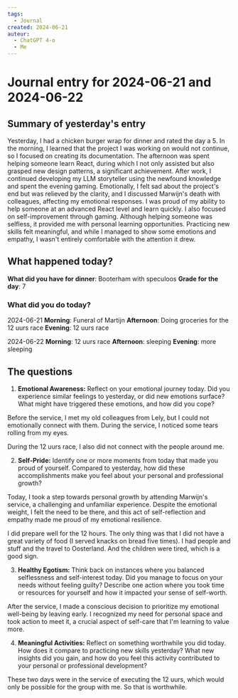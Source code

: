 ```yaml
---
tags:
  - Journal
created: 2024-06-21
auteur:
  - ChatGPT 4-o
  - Me
---
```

# Journal entry for 2024-06-21 and 2024-06-22

## Summary of yesterday's entry

Yesterday, I had a chicken burger wrap for dinner and rated the day a 5. In the morning, I learned that the project I was working on would not continue, so I focused on creating its documentation. The afternoon was spent helping someone learn React, during which I not only assisted but also grasped new design patterns, a significant achievement. After work, I continued developing my LLM storyteller using the newfound knowledge and spent the evening gaming. Emotionally, I felt sad about the project's end but was relieved by the clarity, and I discussed Marwijn's death with colleagues, affecting my emotional responses. I was proud of my ability to help someone at an advanced React level and learn quickly. I also focused on self-improvement through gaming. Although helping someone was selfless, it provided me with personal learning opportunities. Practicing new skills felt meaningful, and while I managed to show some emotions and empathy, I wasn't entirely comfortable with the attention it drew.

## What happened today?

**What did you have for dinner**: Booterham with speculoos
**Grade for the day**: 7
### What did you do today?

2024-06-21
**Morning**: Funeral of Martijn
**Afternoon**: Doing groceries for the 12 uurs race
**Evening**: 12 uurs race

2024-06-22
**Morning**: 12 uurs race
**Afternoon**: sleeping
**Evening**: more sleeping
## The questions

1. **Emotional Awareness:**
   Reflect on your emotional journey today. Did you experience similar feelings to yesterday, or did new emotions surface? What might have triggered these emotions, and how did you cope?

Before the service, I met my old colleagues from Lely, but I could not emotionally connect with them.
During the service, I noticed some tears rolling from my eyes.

During the 12 uurs race, I also did not connect with the people around me.

2. **Self-Pride:**
   Identify one or more moments from today that made you proud of yourself. Compared to yesterday, how did these accomplishments make you feel about your personal and professional growth?

Today, I took a step towards personal growth by attending Marwijn's service, a challenging and unfamiliar experience. Despite the emotional weight, I felt the need to be there, and this act of self-reflection and empathy made me proud of my emotional resilience.

I did prepare well for the 12 hours. The only thing was that I did not have a great variety of food (I served knacks on bread five times). I had people and stuff and the travel to Oosterland.
And the children were tired, which is a good sign.

3. **Healthy Egotism:**
   Think back on instances where you balanced selflessness and self-interest today. Did you manage to focus on your needs without feeling guilty? Describe one action where you took time or resources for yourself and how it impacted your sense of self-worth.
   
After the service, I made a conscious decision to prioritize my emotional well-being by leaving early. I recognized my need for personal space and took action to meet it, a crucial aspect of self-care that I'm learning to value more. 

4. **Meaningful Activities:**
   Reflect on something worthwhile you did today. How does it compare to practicing new skills yesterday? What new insights did you gain, and how do you feel this activity contributed to your personal or professional development?

These two days were in the service of executing the 12 uurs, which would only be possible for the group with me. So that is worthwhile.